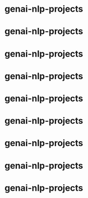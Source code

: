 # genai-nlp-projects
# genai-nlp-projects
# genai-nlp-projects
# genai-nlp-projects
# genai-nlp-projects
# genai-nlp-projects
# genai-nlp-projects
# genai-nlp-projects
# genai-nlp-projects

